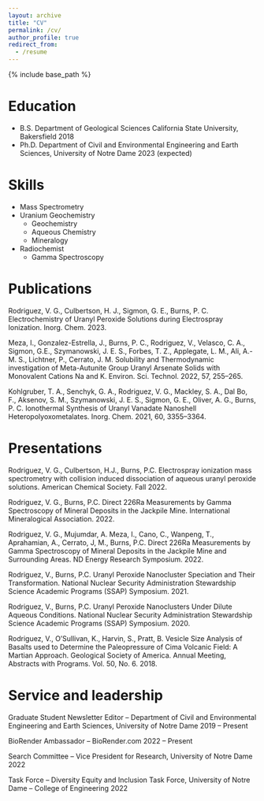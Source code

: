 ```yaml
---
layout: archive
title: "CV"
permalink: /cv/
author_profile: true
redirect_from:
  - /resume
---
```


{% include base_path %}

Education
======
* B.S. Department of Geological Sciences California State University, Bakersfield 2018
* Ph.D. Department of Civil and Environmental Engineering and Earth Sciences, University of Notre Dame 2023 (expected)
  
Skills
======
* Mass Spectrometry
* Uranium Geochemistry
  * Geochemistry
  * Aqueous Chemistry
  * Mineralogy
* Radiochemist
  * Gamma Spectroscopy

Publications
======
Rodriguez, V. G., Culbertson, H. J., Sigmon, G. E., Burns, P. C. Electrochemistry of Uranyl Peroxide Solutions during Electrospray Ionization. Inorg. Chem. 2023.

Meza, I., Gonzalez-Estrella, J., Burns, P. C., Rodriguez, V., Velasco, C. A., Sigmon, G.E., Szymanowski, J. E. S., Forbes, T. Z., Applegate, L. M., Ali, A.-M. S., Lichtner, P., Cerrato, J. M. Solubility and Thermodynamic investigation of Meta-Autunite Group Uranyl Arsenate Solids with Monovalent Cations Na and K. Environ. Sci. Technol. 2022, 57, 255–265.

Kohlgruber, T. A., Senchyk, G. A., Rodriguez, V. G., Mackley, S. A., Dal Bo, F., Aksenov, S. M., Szymanowski, J. E. S.,     Sigmon, G. E., Oliver, A. G., Burns, P. C. Ionothermal Synthesis of Uranyl Vanadate Nanoshell Heteropolyoxometalates. Inorg. Chem. 2021, 60, 3355–3364.
  
Presentations
======
Rodriguez, V. G., Culbertson, H.J., Burns, P.C. Electrospray ionization mass spectrometry with collision
induced dissociation of aqueous uranyl peroxide solutions. American Chemical Society. Fall 2022.

Rodriguez, V. G., Burns, P.C. Direct 226Ra Measurements by Gamma Spectroscopy of Mineral Deposits in the Jackpile Mine. International Mineralogical Association. 2022.

Rodriguez, V. G., Mujumdar, A. Meza, I., Cano, C., Wanpeng, T., Aprahamian, A., Cerrato, J, M., Burns, P.C. Direct 226Ra Measurements by Gamma Spectroscopy of Mineral Deposits in the Jackpile Mine and Surrounding Areas. ND Energy Research Symposium. 2022.

Rodriguez, V., Burns, P.C. Uranyl Peroxide Nanocluster Speciation and Their Transformation. National Nuclear Security Administration Stewardship Science Academic Programs (SSAP) Symposium. 2021.

Rodriguez, V., Burns, P.C. Uranyl Peroxide Nanoclusters Under Dilute Aqueous Conditions. National Nuclear Security Administration Stewardship Science Academic Programs (SSAP) Symposium. 2020.

Rodriguez, V., O’Sullivan, K., Harvin, S., Pratt, B. Vesicle Size Analysis of Basalts used to Determine the Paleopressure of Cima Volcanic Field: A Martian Approach. Geological Society of America. Annual Meeting, Abstracts with Programs. Vol. 50, No. 6. 2018.
  
Service and leadership
======
Graduate Student Newsletter Editor – Department of Civil and Environmental Engineering and Earth Sciences, University of Notre Dame 2019 – Present

BioRender Ambassador – BioRender.com 2022 – Present

Search Committee – Vice President for Research, University of Notre Dame 2022

Task Force – Diversity Equity and Inclusion Task Force, University of Notre Dame – College of Engineering 2022
